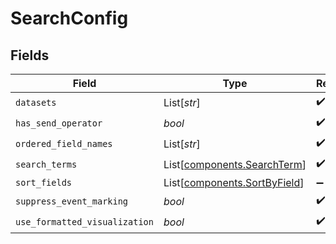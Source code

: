 # SearchConfig


## Fields

| Field                                                              | Type                                                               | Required                                                           | Description                                                        |
| ------------------------------------------------------------------ | ------------------------------------------------------------------ | ------------------------------------------------------------------ | ------------------------------------------------------------------ |
| `datasets`                                                         | List[*str*]                                                        | :heavy_check_mark:                                                 | N/A                                                                |
| `has_send_operator`                                                | *bool*                                                             | :heavy_check_mark:                                                 | N/A                                                                |
| `ordered_field_names`                                              | List[*str*]                                                        | :heavy_check_mark:                                                 | N/A                                                                |
| `search_terms`                                                     | List[[components.SearchTerm](../../models/shared/searchterm.md)]   | :heavy_check_mark:                                                 | N/A                                                                |
| `sort_fields`                                                      | List[[components.SortByField](../../models/shared/sortbyfield.md)] | :heavy_minus_sign:                                                 | N/A                                                                |
| `suppress_event_marking`                                           | *bool*                                                             | :heavy_check_mark:                                                 | N/A                                                                |
| `use_formatted_visualization`                                      | *bool*                                                             | :heavy_check_mark:                                                 | N/A                                                                |